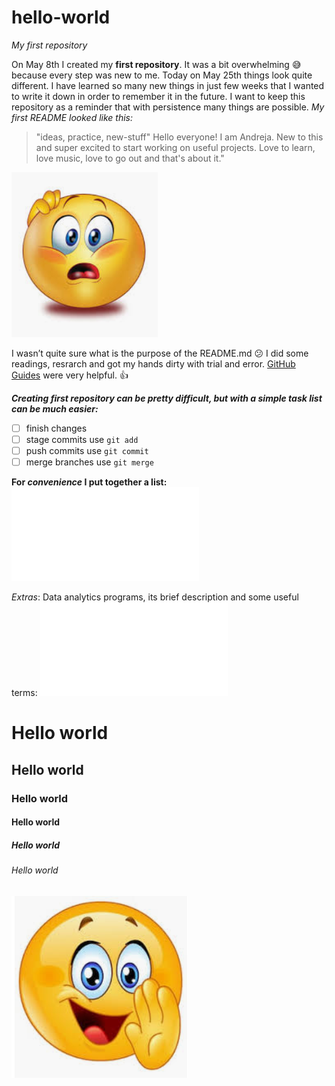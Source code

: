 # hello-world
*My first repository*

On May 8th I created my **first repository**. It was a bit overwhelming :sweat_smile: because every step was new to me. Today on May 25th things look quite different. I have learned so many new things in just few weeks that I wanted to write it down in order to remember it in the future. I want to keep this repository as a reminder that with persistence many things are possible.
*My first README looked like this:*
>"ideas, practice, new-stuff"
>Hello everyone! 
>I am Andreja. New to this and super excited to start working on useful projects.
>Love to learn, love music, love to go out and that's about it."

![](images/Emoji.PNG)

I wasn’t quite sure what is the purpose of the README.md :confused:
I did some readings, resrarch and got my hands dirty with trial and error. 
[GitHub Guides]( https://guides.github.com/) were very helpful. :+1:

***Creating first repository can be pretty difficult, but with a simple task list can be much easier:***
-	[ ]  finish changes
-	[ ] stage commits use `git add`
-	[ ] push commits use `git commit`
-	[ ] merge branches use `git merge`

**For _convenience_ I put together a list:** ![GitBasics](GitBasics.pdf)

*Extras*:
Data analytics programs, its brief description and some useful terms:
![CheckItOut](NewTerminology.pdf)

  <h1> Hello world </h1>
  <h2> Hello world </h2>
  <h3> Hello world </h3>
  <h4> Hello world </h4>
  <h5> Hello world </h5>
  <h6> Hello world </h6>
 
![](images/Emoji2.PNG)

